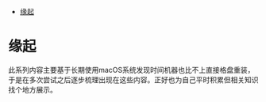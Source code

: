 <!--ts-->
* [缘起](#缘起)

<!-- Created by https://github.com/ekalinin/github-markdown-toc -->
<!-- Added by: runner, at: Wed Jun 15 08:23:56 UTC 2022 -->

<!--te-->
# 缘起

此系列内容主要基于长期使用macOS系统发现时间机器也比不上直接格盘重装，于是在多次尝试之后逐步梳理出现在这些内容。正好也为自己平时积累但相关知识找个地方展示。